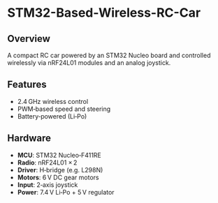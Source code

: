 # STM32-Based-Wireless-RC-Car
## Overview
A compact RC car powered by an STM32 Nucleo board and controlled wirelessly via nRF24L01 modules and an analog joystick.

## Features
- 2.4 GHz wireless control  
- PWM‑based speed and steering  
- Battery‑powered (Li‑Po)  

## Hardware
- **MCU**: STM32 Nucleo‑F411RE  
- **Radio**: nRF24L01 × 2  
- **Driver**: H‑bridge (e.g. L298N)  
- **Motors**: 6 V DC gear motors  
- **Input**: 2‑axis joystick  
- **Power**: 7.4 V Li‑Po + 5 V regulator  
